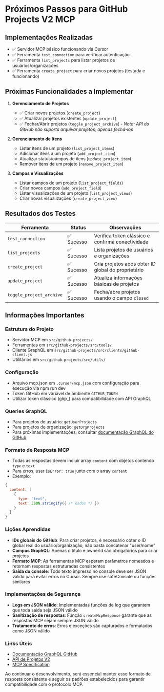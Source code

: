 # Próximos Passos para GitHub Projects V2 MCP

## Implementações Realizadas
- ✅ Servidor MCP básico funcionando via Cursor
- ✅ Ferramenta `test_connection` para verificar autenticação
- ✅ Ferramenta `list_projects` para listar projetos de usuários/organizações
- ✅ Ferramenta `create_project` para criar novos projetos (testada e funcionando)

## Próximas Funcionalidades a Implementar

1. **Gerenciamento de Projetos**
   - ✅ Criar novos projetos (`create_project`)
   - ✅ Atualizar projetos existentes (`update_project`)
   - ✅ Fechar/Abrir projetos (`toggle_project_archive`) - *Nota: API do GitHub não suporta arquivar projetos, apenas fechá-los*

2. **Gerenciamento de Itens**
   - Listar itens de um projeto (`list_project_items`)
   - Adicionar itens a um projeto (`add_project_item`)
   - Atualizar status/campos de itens (`update_project_item`)
   - Remover itens de um projeto (`remove_project_item`)

3. **Campos e Visualizações**
   - Listar campos de um projeto (`list_project_fields`)
   - Criar novos campos (`add_project_field`)
   - Listar visualizações de um projeto (`list_project_views`)
   - Criar novas visualizações (`create_project_view`)

## Resultados dos Testes

| Ferramenta              | Status   | Observações                                            |
|-------------------------|----------|--------------------------------------------------------|
| `test_connection`       | ✅ Sucesso | Verifica token clássico e confirma conectividade       |
| `list_projects`         | ✅ Sucesso | Lista projetos de usuários e organizações              |
| `create_project`        | ✅ Sucesso | Cria projetos após obter ID global do proprietário     |
| `update_project`        | ✅ Sucesso | Atualiza informações básicas de projetos               |
| `toggle_project_archive`| ✅ Sucesso | Fecha/abre projetos usando o campo `closed`            |

## Informações Importantes

### Estrutura do Projeto
- Servidor MCP em `src/github-projects/`
- Ferramentas em `src/github-projects/src/tools/`
- Cliente GraphQL em `src/github-projects/src/clients/github-client.js`
- Utilitários em `src/github-projects/src/utils/`

### Configuração
- Arquivo mcp.json em `.cursor/mcp.json` com configuração para execução via npm run dev
- Token GitHub em variável de ambiente `GITHUB_TOKEN`
- Utilizar token clássico (ghp_) para compatibilidade com API GraphQL

### Queries GraphQL
- Para projetos de usuário: `getUserProjects`
- Para projetos de organização: `getOrgProjects`
- Para próximas implementações, consultar [documentação GraphQL do GitHub](https://docs.github.com/en/graphql)

### Formato de Resposta MCP
- Todas as respostas devem incluir array `content` com objetos contendo `type` e `text`
- Para erros, usar `isError: true` junto com o array `content`
- Exemplo:
```javascript
{
  content: [
    {
      type: "text",
      text: JSON.stringify({ /* dados */ })
    }
  ]
}
```

### Lições Aprendidas
- **IDs globais do GitHub**: Para criar projetos, é necessário obter o ID global real do usuário/organização, não basta concatenar "user/nome"
- **Campos GraphQL**: Apenas o título e ownerId são obrigatórios para criar projetos
- **Formato MCP**: As ferramentas MCP esperam parâmetros nomeados e retornam respostas estruturadas consistentes
- **Saída do console**: Todo texto impresso no console deve ser JSON válido para evitar erros no Cursor. Sempre use safeConsole ou funções similares

### Implementações de Segurança
- **Logs em JSON válido**: Implementadas funções de log que garantem que toda saída seja JSON válido
- **Sanitização de respostas**: Função `createMcpResponse` garante que as respostas MCP sejam sempre JSON válido
- **Tratamento de erros**: Erros e exceções são capturados e formatados como JSON válido

### Links Úteis
- [Documentação GraphQL GitHub](https://docs.github.com/en/graphql)
- [API de Projetos V2](https://docs.github.com/en/issues/planning-and-tracking-with-projects/automating-your-project/using-the-api-to-manage-projects)
- [MCP Specification](https://modelcontextprotocol.io/docs/concepts/tools)

Ao continuar o desenvolvimento, será essencial manter esse formato de resposta consistente e seguir os padrões estabelecidos para garantir compatibilidade com o protocolo MCP.
